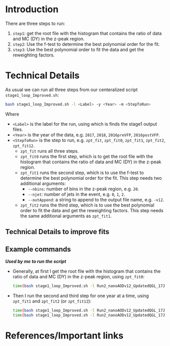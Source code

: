 # Introduction

There are three steps to run:
1. `step1`: get the root file with the histogram that contains the ratio of data and MC (DY) in the z-peak region.
2. `step2`: Use the f-test to determine the best polynomial order for the fit.
3. `step3`: Use the best polynomial order to fit the data and get the reweighting factors.

# Technical Details

As usual we can run all three steps from our centeralized script `stage1_loop_Improved.sh`:

```bash
bash stage1_loop_Improved.sh -l <Label> -y <Year> -m <StepToRun>
```

Where
- `<Label>` is the label for the run, using which is finds the stage1 output files.
- `<Year>` is the year of the data, e.g. `2017`, `2018`, `2016preVFP`, `2016postVFP`.
- `<StepToRun>` is the step to run, e.g. `zpt_fit`, `zpt_fit0`, `zpt_fit1`, `zpt_fit2`, `zpt_fit12`.
   - `zpt_fit` runs all three steps.
    - `zpt_fit0` runs the first step, which is to get the root file with the histogram that contains the ratio of data and MC (DY) in the z-peak region.
    - `zpt_fit1` runs the second step, which is to use the f-test to determine the best polynomial order for the fit. This step needs two additional arguments:
        - `--nbins`: number of bins in the z-peak region, e.g. `20`.
        - `--njet`: number of jets in the event, e.g. `0`, `1`, `2`.
        - `--outAppend`: a string to append to the output file name, e.g. `-v12`.
    - `zpt_fit2` runs the third step, which is to use the best polynomial order to fit the data and get the reweighting factors. This step needs the same additional arguments as `zpt_fit1`.

## Technical Details to improve fits


## Example commands

***Used by me to run the script***

- Generally, at first I get the root file with the histogram that contains the ratio of data and MC (DY) in the z-peak region, using `zpt_fit0`:

    ```bash
    time(bash stage1_loop_Improved.sh -l Run2_nanoAODv12_UpdatedQGL_17July -y "2018 2017 2016preVFP 2016postVFP" -m zpt_fit0)
    ```

- Then I run the second and third step for one year at a time, using `zpt_fit1` and `zpt_fit2` (or `zpt_fit12`):

    ```bash
    time(bash stage1_loop_Improved.sh -l Run2_nanoAODv12_UpdatedQGL_17July -y 2018 -m zpt_fit1 -n 0)
    time(bash stage1_loop_Improved.sh -l Run2_nanoAODv12_UpdatedQGL_17July -y 2018 -m zpt_fit2 -n 0)
    ```

# References/Important links

